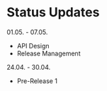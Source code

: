 # Status Updates

01.05. - 07.05.

* API Design
* Release Management

24.04. - 30.04.

* Pre-Release 1
